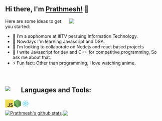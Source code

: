 ## Hi there, I'm [Prathmesh!](https://prathmesh.netlify.app/) 👋

<img src="https://64.media.tumblr.com/fe7e568e1d4c38e246de652a8040a8c7/tumblr_oou4az5pWZ1vtm42eo1_540.gifv" width="300" align='right'>


Here are some ideas to get you started:

- 🔭 I’m a sophomore at IIITV persuing Information Technology.
- 🌱 Nowdays I'm learning Javascript and DSA.
- 👯 I’m looking to collaborate on Nodejs and react based projects
- 💬 I write Javascript for dev and C++ for competitive programming, So ask me about that.
- ⚡ Fun fact: Other than programming, I love watching anime.


<br/>


## <img align='left' src="https://media.giphy.com/media/mTs11L9uuyGiI/giphy.gif" width="50"> Languages and Tools:

<img align="left" alt="JavaScript" width="26px" src="https://raw.githubusercontent.com/github/explore/80688e429a7d4ef2fca1e82350fe8e3517d3494d/topics/javascript/javascript.png" />
<img align="left" alt="Node.js" width="26px" src="https://raw.githubusercontent.com/github/explore/80688e429a7d4ef2fca1e82350fe8e3517d3494d/topics/nodejs/nodejs.png" />
<img align="left" alt="React" width="26px" src="https://raw.githubusercontent.com/github/explore/80688e429a7d4ef2fca1e82350fe8e3517d3494d/topics/react/react.png" />

<br/>
<br/>


<a href="https://www.linkedin.com/in/prathmesh-khandelwal-337b651a2">
  <img align="center" src="https://github-readme-stats.vercel.app/api?username=prathmeshkhandelwal1&hide_border=true&show_icons=true&include_all_commits=true" alt="Prathmesh's github stats" />
</a>
<a href="https://twitter.com/PrathmeshKhand7">
  <img align="center" src="https://github-readme-stats.vercel.app/api/top-langs/?username=prathmeshkhandelwal1&hide=html,css&layout=compact" />
</a>
